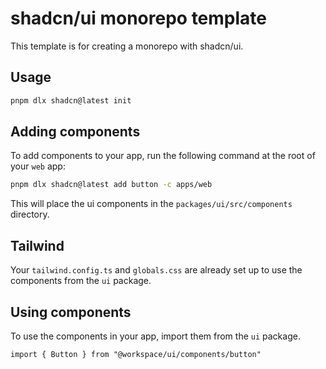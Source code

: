# shadcn/ui monorepo template

This template is for creating a monorepo with shadcn/ui.

## Usage

```bash
pnpm dlx shadcn@latest init
```

## Adding components

To add components to your app, run the following command at the root of your `web` app:

```bash
pnpm dlx shadcn@latest add button -c apps/web
```

This will place the ui components in the `packages/ui/src/components` directory.

## Tailwind

Your `tailwind.config.ts` and `globals.css` are already set up to use the components from the `ui` package.

## Using components

To use the components in your app, import them from the `ui` package.

```tsx
import { Button } from "@workspace/ui/components/button"
```

